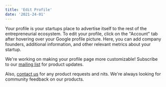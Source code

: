 ```yaml
---
title: 'Edit Profile'
date: '2021-24-01'
---
```


Your profile is your startups place to advertise itself to the rest of the entrepreneurial ecosystem. To edit your profile, click on the "Account" tab after hovering over your Google profile picture. Here, you can add company founders, additional information, and other relevant metrics about your startup.

We're working on making your profile page more customizable! Subscribe to our [mailing list](foundersillinois.org) for product updates. 


Also, [contact us](mailto:team@founders.illinois.edu) for any product requests and nits. We're always looking for community feedback on our products.